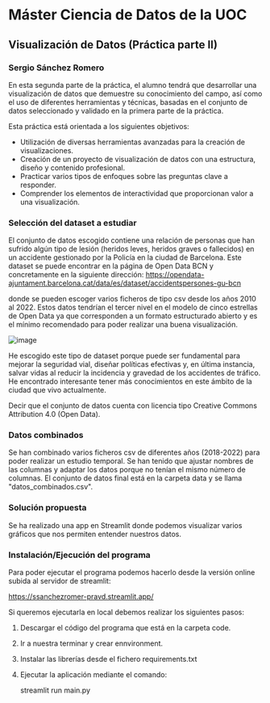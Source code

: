# Máster Ciencia de Datos de la UOC 
## Visualización de Datos (Práctica parte II)
### Sergio Sánchez Romero

En esta segunda parte de la práctica, el alumno tendrá que desarrollar una visualización de datos que demuestre su conocimiento del campo, así como el uso de diferentes herramientas y técnicas, basadas en el conjunto de datos seleccionado y validado en la primera parte de la práctica.

Esta práctica está orientada a los siguientes objetivos:

- Utilización de diversas herramientas avanzadas para la creación de visualizaciones.
- Creación de un proyecto de visualización de datos con una estructura, diseño y contenido profesional.
- Practicar  varios tipos de enfoques sobre las preguntas clave a responder.
- Comprender los elementos de interactividad que proporcionan valor a una visualización.


### Selección del dataset a estudiar

El conjunto de datos escogido contiene una relación de personas que han sufrido algún tipo de lesión (heridos leves, heridos graves o fallecidos) en un accidente gestionado por la Policía en la ciudad de Barcelona.
Este dataset se puede encontrar en la página de Open Data BCN y concretamente en la siguiente dirección:
https://opendata-ajuntament.barcelona.cat/data/es/dataset/accidentspersones-gu-bcn

donde se pueden escoger varios ficheros de tipo csv desde los años 2010 al 2022.
Estos datos tendrían el tercer nivel en el modelo de cinco estrellas de Open Data ya que corresponden a un formato estructurado abierto y es el mínimo recomendado para poder realizar una buena visualización.

![image](https://github.com/ssanchezromer/PRAVD/assets/122234525/b22e8a90-3e1e-4c46-904b-f15d3cb17873)

He escogido este tipo de dataset porque puede ser fundamental para mejorar la seguridad vial, diseñar políticas efectivas y, en última instancia, salvar vidas al reducir la incidencia y gravedad de los accidentes de tráfico. He encontrado
interesante tener más conocimientos en este ámbito de la ciudad que vivo actualmente.

Decir que el conjunto de datos cuenta con licencia tipo Creative Commons Attribution 4.0 (Open Data).

### Datos combinados

Se han combinado varios ficheros csv de diferentes años (2018-2022) para poder realizar un estudio temporal. 
Se han tenido que ajustar nombres de las columnas y adaptar los datos porque no tenían el mismo número de columnas.
El conjunto de datos final está en la carpeta data y se llama "datos_combinados.csv".

### Solución propuesta

Se ha realizado una app en Streamlit donde podemos visualizar varios gráficos que nos permiten entender nuestros datos.

### Instalación/Ejecución del programa

Para poder ejecutar el programa podemos hacerlo desde la versión online subida al servidor de streamlit:

https://ssanchezromer-pravd.streamlit.app/

Si queremos ejecutarla en local debemos realizar los siguientes pasos:

1) Descargar el código del programa que está en la carpeta code.

2) Ir a nuestra terminar y crear ennvironment.

3) Instalar las librerías desde el fichero requirements.txt
   
4) Ejecutar la aplicación mediante el comando:

   streamlit run main.py

